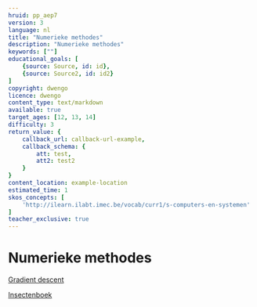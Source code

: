 ```yaml
---
hruid: pp_aep7
version: 3
language: nl
title: "Numerieke methodes"
description: "Numerieke methodes"
keywords: [""]
educational_goals: [
    {source: Source, id: id}, 
    {source: Source2, id: id2}
]
copyright: dwengo
licence: dwengo
content_type: text/markdown
available: true
target_ages: [12, 13, 14]
difficulty: 3
return_value: {
    callback_url: callback-url-example,
    callback_schema: {
        att: test,
        att2: test2
    }
}
content_location: example-location
estimated_time: 1
skos_concepts: [
    'http://ilearn.ilabt.imec.be/vocab/curr1/s-computers-en-systemen'
]
teacher_exclusive: true
---
```


# Numerieke methodes


[Gradient descent](https://dwengo.org/backend/api/learningObject/getWrapped?hruid=kiks_gradient_descent&version=3&language=nl)

[Insectenboek](https://dwengo.org/learning-path.html?hruid=stem_insectbooks&language=nl&te=true&source_page=%2Fpython_programming%2F&source_title=%20Programmeren%20in%20Python#stem5_0;nl;3)



